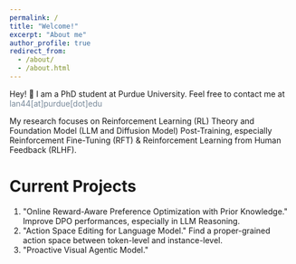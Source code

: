 ```yaml
---
permalink: /
title: "Welcome!"
excerpt: "About me"
author_profile: true
redirect_from: 
  - /about/
  - /about.html
---
```


Hey! 👋 I am a PhD student at Purdue University. Feel free to contact me at <font color="#778899">lan44\[at\]purdue\[dot\]edu</font>

My research focuses on Reinforcement Learning (RL) Theory and Foundation Model (LLM and Diffusion Model) Post-Training, especially Reinforcement Fine-Tuning (RFT) & Reinforcement Learning from Human Feedback (RLHF).

Current Projects
======
1. "Online Reward-Aware Preference Optimization with Prior Knowledge." Improve DPO performances, especially in LLM Reasoning.
1. "Action Space Editing for Language Model." Find a proper-grained action space between token-level and instance-level.
1. "Proactive Visual Agentic Model."
